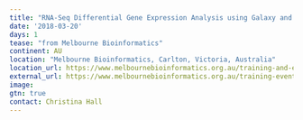 ```yaml
---
title: "RNA-Seq Differential Gene Expression Analysis using Galaxy and the GVL"
date: '2018-03-20'
days: 1
tease: "from Melbourne Bioinformatics"
continent: AU
location: "Melbourne Bioinformatics, Carlton, Victoria, Australia"
location_url: https://www.melbournebioinformatics.org.au/training-and-events/
external_url: https://www.melbournebioinformatics.org.au/training-events/rna-seq-dge-analysis-galaxy-gvl/#more-1720
image: 
gtn: true
contact: Christina Hall
---
```


